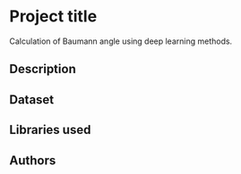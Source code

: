 # Project title
Calculation of Baumann angle using deep learning methods.

## Description


## Dataset

## Libraries used

## Authors


